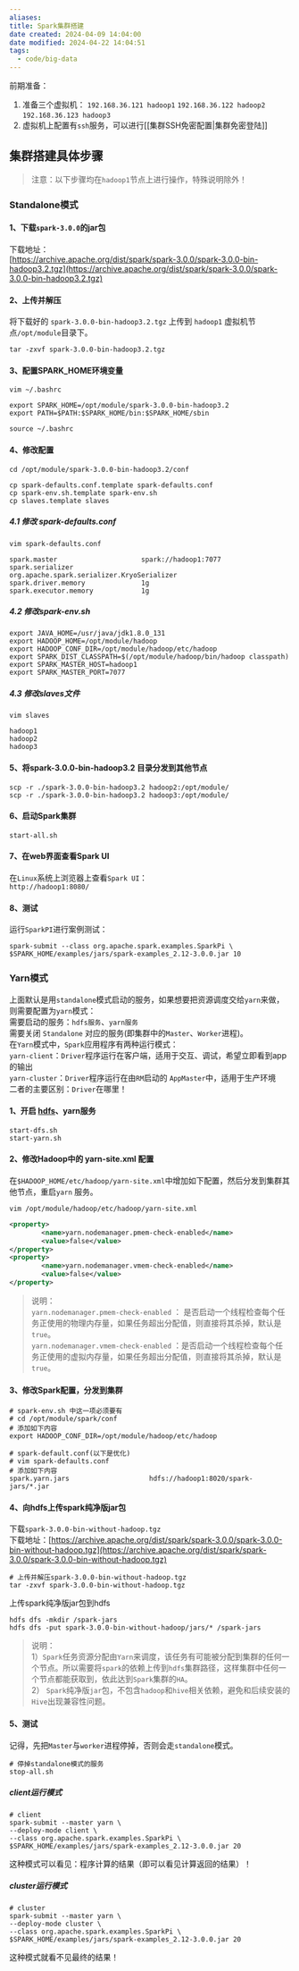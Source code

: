 ```yaml
---
aliases: 
title: Spark集群搭建
date created: 2024-04-09 14:04:00
date modified: 2024-04-22 14:04:51
tags:
  - code/big-data
---
```

前期准备：
1. 准备三个虚拟机： `192.168.36.121 hadoop1` `192.168.36.122 hadoop2` `192.168.36.123 hadoop3`
2. 虚拟机上配置有`ssh`服务，可以进行[[集群SSH免密配置|集群免密登陆]]
## 集群搭建具体步骤

> 注意：以下步骤均在`hadoop1`节点上进行操作，特殊说明除外！

### Standalone模式

#### 1、下载`spark-3.0.0`的jar包

下载地址：  
[https://archive.apache.org/dist/spark/spark-3.0.0/spark-3.0.0-bin-hadoop3.2.tgz](https://archive.apache.org/dist/spark/spark-3.0.0/spark-3.0.0-bin-hadoop3.2.tgz)

#### 2、上传并解压

将下载好的 `spark-3.0.0-bin-hadoop3.2.tgz` 上传到 `hadoop1` 虚拟机节点`/opt/module`目录下。

```shell
tar -zxvf spark-3.0.0-bin-hadoop3.2.tgz
```

#### 3、配置SPARK_HOME环境变量

```shell
vim ~/.bashrc 

export SPARK_HOME=/opt/module/spark-3.0.0-bin-hadoop3.2
export PATH=$PATH:$SPARK_HOME/bin:$SPARK_HOME/sbin

source ~/.bashrc 
```

#### 4、修改配置

```shell
cd /opt/module/spark-3.0.0-bin-hadoop3.2/conf

cp spark-defaults.conf.template spark-defaults.conf
cp spark-env.sh.template spark-env.sh
cp slaves.template slaves
```

##### 4.1 修改 spark-defaults.conf

```shell
vim spark-defaults.conf

spark.master                     spark://hadoop1:7077
spark.serializer                 org.apache.spark.serializer.KryoSerializer
spark.driver.memory              1g
spark.executor.memory            1g
```

##### 4.2 修改spark-env.sh

```shell
export JAVA_HOME=/usr/java/jdk1.8.0_131
export HADOOP_HOME=/opt/module/hadoop
export HADOOP_CONF_DIR=/opt/module/hadoop/etc/hadoop
export SPARK_DIST_CLASSPATH=$(/opt/module/hadoop/bin/hadoop classpath)
export SPARK_MASTER_HOST=hadoop1
export SPARK_MASTER_PORT=7077
```

##### 4.3 修改slaves文件

```shell
vim slaves

hadoop1
hadoop2
hadoop3
```

#### 5、将spark-3.0.0-bin-hadoop3.2 目录分发到其他节点

```shell
scp -r ./spark-3.0.0-bin-hadoop3.2 hadoop2:/opt/module/
scp -r ./spark-3.0.0-bin-hadoop3.2 hadoop3:/opt/module/
```

#### 6、启动Spark集群

```shell
start-all.sh
```

#### 7、在web界面查看Spark UI

在`Linux`系统上浏览器上查看`Spark UI`：  
`http://hadoop1:8080/`

#### 8、测试

运行`SparkPI`进行案例测试：

```shell
spark-submit --class org.apache.spark.examples.SparkPi \
$SPARK_HOME/examples/jars/spark-examples_2.12-3.0.0.jar 10
```

### Yarn模式

上面默认是用`standalone`模式启动的服务，如果想要把资源调度交给`yarn`来做，则需要配置为`yarn`模式：  
需要启动的服务：`hdfs服务`、`yarn服务`  
需要关闭 `Standalone` 对应的服务(即集群中的`Master`、`Worker`进程)。  
在`Yarn`模式中，`Spark`应用程序有两种运行模式：  
`yarn-client`：`Driver`程序运行在客户端，适用于交互、调试，希望立即看到app的输出  
`yarn-cluster`：`Driver`程序运行在由`RM`启动的 `AppMaster`中，适用于生产环境  
二者的主要区别：`Driver`在哪里！

#### 1、开启 [hdfs](https://so.csdn.net/so/search?q=hdfs&spm=1001.2101.3001.7020)、yarn服务

```shell
start-dfs.sh
start-yarn.sh
```

#### 2、修改Hadoop中的 yarn-site.xml 配置

在`$HADOOP_HOME/etc/hadoop/yarn-site.xml`中增加如下配置，然后分发到集群其他节点，重启`yarn` 服务。

```shell
vim /opt/module/hadoop/etc/hadoop/yarn-site.xml 
```

```XML
<property>
        <name>yarn.nodemanager.pmem-check-enabled</name>
        <value>false</value>
</property>
<property>
        <name>yarn.nodemanager.vmem-check-enabled</name>
        <value>false</value>
</property>
```

> 说明：  
> `yarn.nodemanager.pmem-check-enabled` ： 是否启动一个线程检查每个任务正使用的物理内存量，如果任务超出分配值，则直接将其杀掉，默认是`true`。  
> `yarn.nodemanager.vmem-check-enabled` ：是否启动一个线程检查每个任务正使用的虚拟内存量，如果任务超出分配值，则直接将其杀掉，默认是`true`。

#### 3、修改Spark配置，分发到集群

```shell
# spark-env.sh 中这一项必须要有
# cd /opt/module/spark/conf
# 添加如下内容
export HADOOP_CONF_DIR=/opt/module/hadoop/etc/hadoop

# spark-default.conf(以下是优化)
# vim spark-defaults.conf
# 添加如下内容
spark.yarn.jars                    hdfs://hadoop1:8020/spark-jars/*.jar
```

#### 4、向hdfs上传spark纯净版jar包

下载`spark-3.0.0-bin-without-hadoop.tgz`  
下载地址：[https://archive.apache.org/dist/spark/spark-3.0.0/spark-3.0.0-bin-without-hadoop.tgz](https://archive.apache.org/dist/spark/spark-3.0.0/spark-3.0.0-bin-without-hadoop.tgz)

```
# 上传并解压spark-3.0.0-bin-without-hadoop.tgz
tar -zxvf spark-3.0.0-bin-without-hadoop.tgz
```

上传spark纯净版jar包到hdfs

```
hdfs dfs -mkdir /spark-jars
hdfs dfs -put spark-3.0.0-bin-without-hadoop/jars/* /spark-jars
```

> 说明：  
> 1）`Spark`任务资源分配由`Yarn`来调度，该任务有可能被分配到集群的任何一个节点。所以需要将`spark`的依赖上传到`hdfs`集群路径，这样集群中任何一个节点都能获取到，依此达到`Spark`集群的`HA`。  
> 2） `Spark`纯净版`jar`包，不包含`hadoop`和`hive`相关依赖，避免和后续安装的`Hive`出现兼容性问题。

#### 5、测试

记得，先把`Master`与`worker`进程停掉，否则会走`standalone`模式。

```
# 停掉standalone模式的服务
stop-all.sh
```

##### client运行模式

```
# client
spark-submit --master yarn \
--deploy-mode client \
--class org.apache.spark.examples.SparkPi \
$SPARK_HOME/examples/jars/spark-examples_2.12-3.0.0.jar 20
```

这种模式可以看见：程序计算的结果（即可以看见计算返回的结果）！

##### cluster运行模式

```
# cluster
spark-submit --master yarn \
--deploy-mode cluster \
--class org.apache.spark.examples.SparkPi \
$SPARK_HOME/examples/jars/spark-examples_2.12-3.0.0.jar 20
```

这种模式就看不见最终的结果！